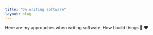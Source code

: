 ```yaml
---
title: "On writing software"
layout: blog
---
```

Here are my approaches when writing software. How I build things 👋 ❤️